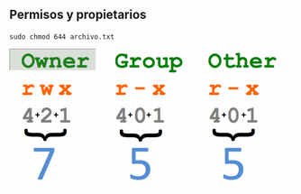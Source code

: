 ## Permisos y propietarios
<pre><code id="codigo">sudo chmod 644 archivo.txt</code></pre>

![permisos](https://github.com/aruipal/UNIX/blob/main/permisos.png)
